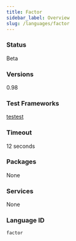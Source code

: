 ```yaml
---
title: Factor
sidebar_label: Overview
slug: /languages/factor
---
```



### Status

Beta

### Versions

0.98

### Test Frameworks

[testest](https://github.com/Codewars/testest)

### Timeout

12 seconds

### Packages

None

### Services

None

### Language ID

`factor`
